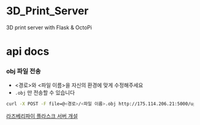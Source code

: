 # 3D_Print_Server
3D print server with Flask &amp; OctoPi

# api docs
### obj 파일 전송
- <경로>와 <파일 이름>을 자신의 환경에 맞게 수정해주세요
- ```.obj``` 만 전송할 수 있습니다

```bash
curl -X POST -F file=@<경로>/<파일 이름>.obj http://175.114.206.21:5000/upload
```

[라즈베리파이 플라스크 서버 개설](https://youtu.be/lItCyPfJj5E?si=fEXwU-q4Ix82Nmqh)
